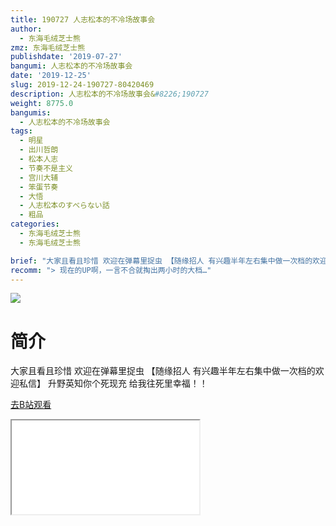 ```yaml
---
title: 190727 人志松本的不冷场故事会
author:
  - 东海毛绒芝士熊
zmz: 东海毛绒芝士熊
publishdate: '2019-07-27'
bangumi: 人志松本的不冷场故事会
date: '2019-12-25'
slug: 2019-12-24-190727-80420469
description: 人志松本的不冷场故事会&#8226;190727
weight: 8775.0
bangumis:
  - 人志松本的不冷场故事会
tags:
  - 明星
  - 出川哲朗
  - 松本人志
  - 节奏不是主义
  - 宫川大辅
  - 笨蛋节奏
  - 大悟
  - 人志松本のすべらない話
  - 粗品
categories:
  - 东海毛绒芝士熊
  - 东海毛绒芝士熊

brief: "大家且看且珍惜 欢迎在弹幕里捉虫 【随缘招人 有兴趣半年左右集中做一次档的欢迎私信】 升野英知你个死现充 给我往死里幸福！！"
recomm: "> 现在的UP啊，一言不合就掏出两小时的大档…"
---
```

![](https://raw.githubusercontent.com/tcgriffith/owaraisite/master/static/tmpimg/52b7dcc9bc50b41faff6c84b9e076ad7c6b1e2bd.jpg.480.jpg)
# 简介  
大家且看且珍惜
欢迎在弹幕里捉虫
【随缘招人 有兴趣半年左右集中做一次档的欢迎私信】
升野英知你个死现充 给我往死里幸福！！  

[去B站观看](https://www.bilibili.com/video/av80420469/)
<div class ="resp-container"><iframe class="testiframe" src="//player.bilibili.com/player.html?aid=80420469"", scrolling="no", allowfullscreen="true" > </iframe></div> 
